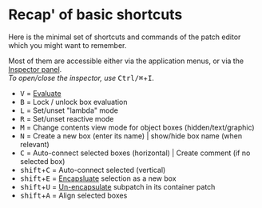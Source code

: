 
# Recap' of basic shortcuts

Here is the minimal set of shortcuts and commands of the patch editor which you might want to remember.

Most of them are accessible either via the application menus, or via the [Inspector panel](inspector).    
_To open/close the inspector, use_ <kbd>Ctrl/⌘</kbd>+<kbd>I</kbd>.

- <kbd>V</kbd> = [Evaluate](eval)
- <kbd>B</kbd> = Lock / unlock box evaluation
- <kbd>L</kbd> = Set/unset "lambda" mode
- <kbd>R</kbd> = Set/unset reactive mode
- <kbd>M</kbd> = Change contents view mode for object boxes (hidden/text/graphic)
- <kbd>N</kbd> = Create a new box (enter its name) \| show/hide box name (when relevant) 
- <kbd>C</kbd> = Auto-connect selected boxes (horizontal) \| Create comment (if no selected box)
- <kbd>shift</kbd>+<kbd>C</kbd> = Auto-connect selected (vertical)
- <kbd>shift</kbd>+<kbd>E</kbd> = [Encapsluate](abstraction#encapsulation) selection as a new box
- <kbd>shift</kbd>+<kbd>U</kbd> = [Un-encapsulate](abstraction#encapsulation) subpatch in its container patch
- <kbd>shift</kbd>+<kbd>A</kbd> = Align selected boxes


